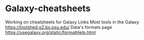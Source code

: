 # Galaxy-cheatsheets
Working on cheatsheets for Galaxy
Links
Most tools in the Galaxy
https://toolshed.g2.bx.psu.edu/
Data's formats page
https://usegalaxy.org/static/formatHelp.html
